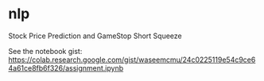 # nlp
Stock Price Prediction and GameStop Short Squeeze

See the notebook gist: https://colab.research.google.com/gist/waseemcmu/24c0225119e54c9ce64a61ce8fb6f326/assignment.ipynb 
